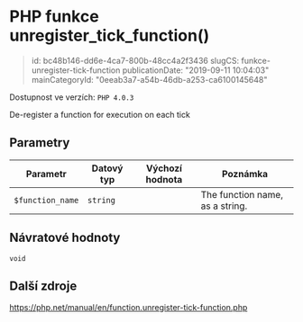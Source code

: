 PHP funkce unregister_tick_function()
=====================================

> id: bc48b146-dd6e-4ca7-800b-48cc4a2f3436
> slugCS: funkce-unregister-tick-function
> publicationDate: "2019-09-11 10:04:03"
> mainCategoryId: "0eeab3a7-a54b-46db-a253-ca6100145648"

Dostupnost ve verzích: `PHP 4.0.3`

De-register a function for execution on each tick


Parametry
--------------

| Parametr | Datový typ | Výchozí hodnota | Poznámka |
|-----|-----|-----|-----|
| `$function_name` | `string` |  | The function name, as a string. |


Návratové hodnoty
----------------

`void`



Další zdroje
------------

https://php.net/manual/en/function.unregister-tick-function.php
